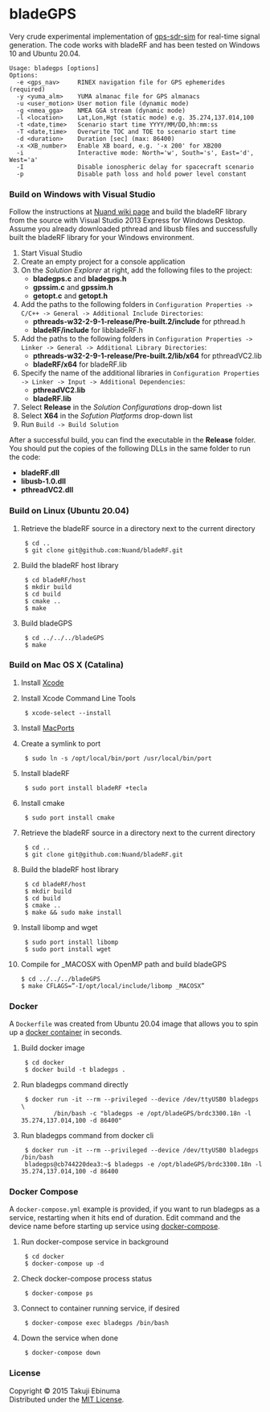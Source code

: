 # bladeGPS

Very crude experimental implementation of [gps-sdr-sim](https://github.com/osqzss/gps-sdr-sim) for real-time signal generation.
The code works with bladeRF and has been tested on Windows 10 and Ubuntu 20.04.

```
Usage: bladegps [options]
Options:
  -e <gps_nav>     RINEX navigation file for GPS ephemerides (required)
  -y <yuma_alm>    YUMA almanac file for GPS almanacs
  -u <user_motion> User motion file (dynamic mode)
  -g <nmea_gga>    NMEA GGA stream (dynamic mode)
  -l <location>    Lat,Lon,Hgt (static mode) e.g. 35.274,137.014,100
  -t <date,time>   Scenario start time YYYY/MM/DD,hh:mm:ss
  -T <date,time>   Overwrite TOC and TOE to scenario start time
  -d <duration>    Duration [sec] (max: 86400)
  -x <XB_number>   Enable XB board, e.g. '-x 200' for XB200
  -i               Interactive mode: North='w', South='s', East='d', West='a'
  -I               Disable ionospheric delay for spacecraft scenario
  -p               Disable path loss and hold power level constant
```

### Build on Windows with Visual Studio

Follow the instructions at [Nuand wiki page](https://github.com/Nuand/bladeRF/wiki/Getting-Started%3A-Windows) and build the bladeRF library from the source with Visual Studio 2013 Express for Windows Desktop. Assume you already downloaded pthread and libusb files and successfully built the bladeRF library for your Windows environment.

1. Start Visual Studio
2. Create an empty project for a console application
3. On the _Solution Explorer_ at right, add the following files to the project:
    * __bladegps.c__ and __bladegps.h__
    * __gpssim.c__ and __gpssim.h__
    * __getopt.c__ and __getopt.h__
4. Add the paths to the following folders in `Configuration Properties -> C/C++ -> General -> Additional Include Directories`:
    * __pthreads-w32-2-9-1-release/Pre-built.2/include__ for pthread.h
    * __bladeRF/include__ for libbladeRF.h
5. Add the paths to the following folders in `Configuration Properties -> Linker -> General -> Additional Library Directories`:
    * __pthreads-w32-2-9-1-release/Pre-built.2/lib/x64__ for pthreadVC2.lib
    * __bladeRF/x64__ for bladeRF.lib
6. Specify the name of the additional libraries in `Configuration Properties -> Linker -> Input -> Additional Dependencies`:
    * __pthreadVC2.lib__
    * __bladeRF.lib__
7. Select __Release__ in the _Solution Configurations_ drop-down list
8. Select __X64__ in the _Sofution Platforms_ drop-down list
9. Run `Build -> Build Solution`

After a successful build, you can find the executable in the __Release__ folder. You should put the copies of the following DLLs in the same folder to run the code:
* __bladeRF.dll__
* __libusb-1.0.dll__
* __pthreadVC2.dll__

### Build on Linux (Ubuntu 20.04)

1. Retrieve the bladeRF source in a directory next to the current directory

        $ cd ..
        $ git clone git@github.com:Nuand/bladeRF.git

2. Build the bladeRF host library

        $ cd bladeRF/host
        $ mkdir build
        $ cd build
        $ cmake ..
        $ make

3. Build bladeGPS

        $ cd ../../../bladeGPS
        $ make

### Build on Mac OS X (Catalina)

1. Install [Xcode](https://apps.apple.com/us/app/xcode/id497799835?mt=12)

2. Install Xcode Command Line Tools

        $ xcode-select --install

3. Install [MacPorts](https://www.macports.org/install.php)

4. Create a symlink to port

        $ sudo ln -s /opt/local/bin/port /usr/local/bin/port

5. Install bladeRF

        $ sudo port install bladeRF +tecla

6. Install cmake

        $ sudo port install cmake

7. Retrieve the bladeRF source in a directory next to the current directory

        $ cd ..
        $ git clone git@github.com:Nuand/bladeRF.git

8. Build the bladeRF host library

        $ cd bladeRF/host
        $ mkdir build
        $ cd build
        $ cmake ..
        $ make && sudo make install

9. Install libomp and wget

        $ sudo port install libomp
        $ sudo port install wget

10. Compile for \_MACOSX with OpenMP path and build bladeGPS

        $ cd ../../../bladeGPS
        $ make CFLAGS=”-I/opt/local/include/libomp _MACOSX”

### Docker 

A `Dockerfile` was created from Ubuntu 20.04 image that allows you to spin up 
a [docker container](https://docs.docker.com/get-started/overview/) in seconds. 

1. Build docker image

        $ cd docker
        $ docker build -t bladegps .

2. Run bladegps command directly

        $ docker run -it --rm --privileged --device /dev/ttyUSB0 bladegps \
                /bin/bash -c "bladegps -e /opt/bladeGPS/brdc3300.18n -l 35.274,137.014,100 -d 86400"

3. Run bladegps command from docker cli

        $ docker run -it --rm --privileged --device /dev/ttyUSB0 bladegps /bin/bash
        bladegps@cb744220dea3:~$ bladegps -e /opt/bladeGPS/brdc3300.18n -l 35.274,137.014,100 -d 86400

### Docker Compose

A `docker-compose.yml` example is provided, if you want to run bladegps as a 
service, restarting when it hits end of duration. Edit command and the device 
name before starting up service using [docker-compose](https://docs.docker.com/compose/).

1. Run docker-compose service in background

        $ cd docker
        $ docker-compose up -d

2. Check docker-compose process status

        $ docker-compose ps

3. Connect to container running service, if desired

        $ docker-compose exec bladegps /bin/bash

4. Down the service when done

        $ docker-compose down

### License

Copyright &copy; 2015 Takuji Ebinuma  
Distributed under the [MIT License](http://www.opensource.org/licenses/mit-license.php).
